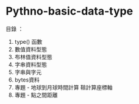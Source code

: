 # Pythno-basic-data-type

目錄 ： 
1.  type() 函數
2. 數值資料型態
3. 布林值資料型態
4. 字串資料型態
5. 字串與字元
6. bytes資料
7. 專題 - 地球到月球時間計算 鞥計算座標軸
8. 專題 - 點之間距離
